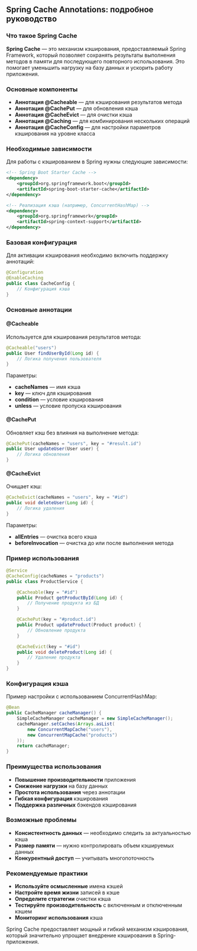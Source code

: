 ## Spring Cache Annotations: подробное руководство

### Что такое Spring Cache

**Spring Cache** — это механизм кэширования, предоставляемый Spring Framework, который позволяет 
сохранять результаты выполнения методов в памяти для последующего повторного использования. 
Это помогает уменьшить нагрузку на базу данных и ускорить работу приложения.

### Основные компоненты

* **Аннотация @Cacheable** — для кэширования результатов метода
* **Аннотация @CachePut** — для обновления кэша
* **Аннотация @CacheEvict** — для очистки кэша
* **Аннотация @Caching** — для комбинирования нескольких операций
* **Аннотация @CacheConfig** — для настройки параметров кэширования на уровне класса

### Необходимые зависимости

Для работы с кэшированием в Spring нужны следующие зависимости:

```xml
<!-- Spring Boot Starter Cache -->
<dependency>
    <groupId>org.springframework.boot</groupId>
    <artifactId>spring-boot-starter-cache</artifactId>
</dependency>

<!-- Реализация кэша (например, ConcurrentHashMap) -->
<dependency>
    <groupId>org.springframework</groupId>
    <artifactId>spring-context-support</artifactId>
</dependency>
```

### Базовая конфигурация

Для активации кэширования необходимо включить поддержку аннотаций:

```java
@Configuration
@EnableCaching
public class CacheConfig {
    // Конфигурация кэша
}
```

### Основные аннотации

#### @Cacheable

Используется для кэширования результатов метода:

```java
@Cacheable("users")
public User findUserById(Long id) {
    // Логика получения пользователя
}
```

Параметры:
* **cacheNames** — имя кэша
* **key** — ключ для кэширования
* **condition** — условие кэширования
* **unless** — условие пропуска кэширования

#### @CachePut

Обновляет кэш без влияния на выполнение метода:

```java
@CachePut(cacheNames = "users", key = "#result.id")
public User updateUser(User user) {
    // Логика обновления
}
```

#### @CacheEvict

Очищает кэш:

```java
@CacheEvict(cacheNames = "users", key = "#id")
public void deleteUser(Long id) {
    // Логика удаления
}
```

Параметры:
* **allEntries** — очистка всего кэша
* **beforeInvocation** — очистка до или после выполнения метода

### Пример использования

```java
@Service
@CacheConfig(cacheNames = "products")
public class ProductService {

    @Cacheable(key = "#id")
    public Product getProductById(Long id) {
        // Получение продукта из БД
    }

    @CachePut(key = "#product.id")
    public Product updateProduct(Product product) {
        // Обновление продукта
    }

    @CacheEvict(key = "#id")
    public void deleteProduct(Long id) {
        // Удаление продукта
    }
}
```

### Конфигурация кэша

Пример настройки с использованием ConcurrentHashMap:

```java
@Bean
public CacheManager cacheManager() {
    SimpleCacheManager cacheManager = new SimpleCacheManager();
    cacheManager.setCaches(Arrays.asList(
        new ConcurrentMapCache("users"),
        new ConcurrentMapCache("products")
    ));
    return cacheManager;
}
```

### Преимущества использования

* **Повышение производительности** приложения
* **Снижение нагрузки** на базу данных
* **Простота использования** через аннотации
* **Гибкая конфигурация** кэширования
* **Поддержка различных** бэкендов кэширования

### Возможные проблемы

* **Консистентность данных** — необходимо следить за актуальностью кэша
* **Размер памяти** — нужно контролировать объем кэшируемых данных
* **Конкурентный доступ** — учитывать многопоточность

### Рекомендуемые практики

* **Используйте осмысленные** имена кэшей
* **Настройте время жизни** записей в кэше
* **Определите стратегии** очистки кэша
* **Тестируйте производительность** с включенным и отключенным кэшем
* **Мониторинг использования** кэша

Spring Cache предоставляет мощный и гибкий механизм кэширования, который значительно упрощает 
внедрение кэширования в Spring-приложения.